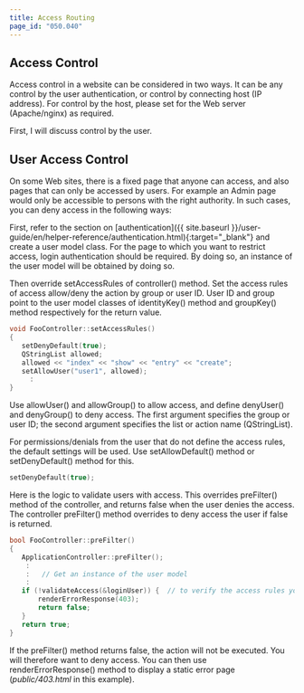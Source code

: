 ```yaml
---
title: Access Routing
page_id: "050.040"
---
```


## Access Control

Access control in a website can be considered in two ways. It can be any control by the user authentication, or control by connecting host (IP address). For control by the host, please set for the Web server (Apache/nginx) as required.

First, I will discuss control by the user.

## User Access Control

On some Web sites, there is a fixed page that anyone can access, and also pages that can only be accessed by users. For example an Admin page would only be accessible to persons with the right authority. In such cases, you can deny access in the following ways:

First, refer to the section on [authentication]({{ site.baseurl }}/user-guide/en/helper-reference/authentication.html){:target="_blank"} and create a user model class.
For the page to which you want to restrict access, login authentication should be required. By doing so, an instance of the user model will be obtained by doing so.

Then override setAccessRules of controller() method. Set the access rules of access allow/deny the action by group or user ID. User ID and group point to the user model classes of identityKey() method and groupKey() method respectively for the return value.

```c++
void FooController::setAccessRules()
{
   setDenyDefault(true);
   QStringList allowed;
   allowed << "index" << "show" << "entry" << "create";
   setAllowUser("user1", allowed);
     :
}
```

Use allowUser() and allowGroup() to allow access, and define denyUser() and denyGroup() to deny access. The first argument specifies the group or user ID; the second argument specifies the list or action name (QStringList).

For permissions/denials from the user that do not define the access rules, the default settings will be used. Use setAllowDefault() method or setDenyDefault() method for this.

```c++
setDenyDefault(true);
```
 
Here is the logic to validate users with access. This overrides preFilter() method of the controller, and returns false when the user denies the access. The controller preFilter() method overrides to deny access the user if false is returned.

```c++
bool FooController::preFilter()
{
   ApplicationController::preFilter();
    :
    :   // Get an instance of the user model
    :
   if (!validateAccess(&loginUser)) {  // to verify the access rules you have defined
       renderErrorResponse(403);
       return false;
   }
   return true;
}
```

If the preFilter() method returns false, the action will not be executed. You will therefore want to deny access. You can then use renderErrorResponse() method to display a static error page (*public/403.html* in this example).